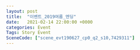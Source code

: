 ```yaml
---
layout: post
title:  "이벤트_2019여름_엔딩"
date:   2021-02-14 22:00:00 +0000
categories: Event
Tags: Story Event
SceneCode: ["scene_evt190627_cp0_q2_s10,7429311"]
---
```


